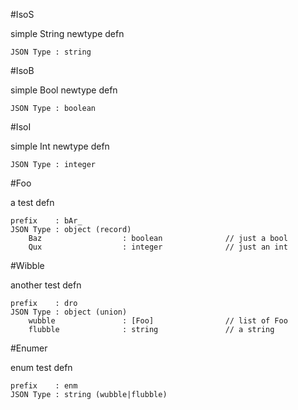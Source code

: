 #IsoS

simple String newtype defn

    JSON Type : string


#IsoB

simple Bool   newtype defn

    JSON Type : boolean


#IsoI

simple Int    newtype defn

    JSON Type : integer


#Foo

a test defn

    prefix    : bAr_
    JSON Type : object (record)
        Baz                  : boolean              // just a bool
        Qux                  : integer              // just an int


#Wibble

another test defn

    prefix    : dro
    JSON Type : object (union)
        wubble               : [Foo]                // list of Foo
        flubble              : string               // a string


#Enumer

enum test defn

    prefix    : enm
    JSON Type : string (wubble|flubble)


